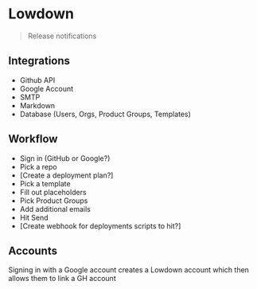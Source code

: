 # Lowdown

> Release notifications

## Integrations

* Github API
* Google Account
* SMTP
* Markdown
* Database (Users, Orgs, Product Groups, Templates)

## Workflow

* Sign in (GitHub or Google?)
* Pick a repo
* [Create a deployment plan?]
* Pick a template
* Fill out placeholders
* Pick Product Groups
* Add additional emails
* Hit Send
* [Create webhook for deployments scripts to hit?]

## Accounts

Signing in with a Google account creates a Lowdown account which then allows
them to link a GH account